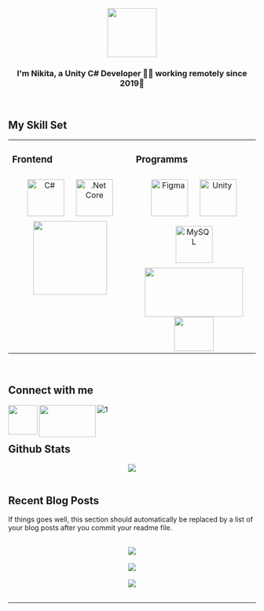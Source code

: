 <div align="center">
<img src="https://psv4.userapi.com/c237131/u360637082/docs/d48/211dce9e15a6/logo_dlya_poiskovika.png?extra=3EyD2f2gQ_-WruTkp5LJXZ-Vma47OJPe4SPPCit7Isepbx4NX7kxfeOJVElA-Q2aEJ0G5woaoC-HR8FCzmug8cuisWfACtn7NpL_WWvDzYj1tC2x_wu_HR-2_imqeasO4gUwcrCjJ0s_xKaRK7EeBuhg" align="center" height="" width="100" />
</div>  
  

### <div align="center">I'm Nikita, a Unity C# Developer 👨‍💻 working remotely since 2019🚀</div>  
 

<br/>  


## My Skill Set  
<table><tr><td valign="top" width="0%" border: 0px solid>



### Frontend  
<div align="center">  
<a href="https://docs.microsoft.com/en-us/dotnet/csharp/" target="_blank"><img style="margin: 10px" src="https://profilinator.rishav.dev/skills-assets/csharp-original.svg" alt="C#" height="75" /></a>  
<a href="https://dotnet.microsoft.com/download" target="_blank"><img style="margin: 10px" src="https://profilinator.rishav.dev/skills-assets/dotnetcore.png" alt=".Net Core" height="75" /></a>  
</div>  

<div align="center">
<img src="https://ultimateitcourses.ca/wp-content/uploads/2018/08/SQL-300x300.png" align="center" height="150" width="150" />
</div>  


</td><td valign="top" width="50%">



### Programms  
<div align="center">  
<a href="https://www.figma.com/" target="_blank"><img style="margin: 10px" src="https://profilinator.rishav.dev/skills-assets/figma-icon.svg" alt="Figma" height="75" /></a>  
<a href="https://unity.com/" target="_blank"><img style="margin: 10px" src="https://profilinator.rishav.dev/skills-assets/unity.png" alt="Unity" height="75" /></a>  
<a href="https://www.mysql.com/" target="_blank"><img style="margin: 10px" src="https://profilinator.rishav.dev/skills-assets/mysql-original-wordmark.svg" alt="MySQL" height="75" /></a>  
</div>  

<div align="center">
<img src="https://wac-cdn.atlassian.com/dam/jcr:f32681c1-355d-4806-b29c-319b0c6ecb06/Sourcetree-blue.svg?cdnVersion=1034" align="center" height="100" width="200" />
</div>  
  

<div align="center">
<img src="https://upload.wikimedia.org/wikipedia/commons/thumb/5/59/Visual_Studio_Icon_2019.svg/400px-Visual_Studio_Icon_2019.svg.png" align="center" height="70" width="80" />
</div>  


</td></tr></table>  

<br/>  


## Connect with me  
<img src="https://www.pinclipart.com/picdir/big/544-5446048_vk-logo-design-logo-media-sosial-png-clipart.png" align="left" height="60" width="60" />  
  

<img src="https://d1aettbyeyfilo.cloudfront.net/vocalmaster/27964380_1652092683tJjTelegram-Logo.png" align="left" height="65" width="115" />  
  

![1](https://img.shields.io/badge/вконтакте-%232E87FB.svg?&style=for-the-badge&logo=vk&logoColor=white)  
  

<br/>  


## Github Stats  
<div align="center"><img src="https://github-readme-stats.vercel.app/api?username=rishavanand&show_icons=true&count_private=true&hide_border=true" align="center" /></div>  

<br/>  


## Recent Blog Posts  
<!-- BLOG-POST-LIST:START -->  
If things goes well, this section should automatically be replaced by a list of your blog posts after you commit your readme file. 
<!-- BLOG-POST-LIST:END -->  

<br/>  

<div align="center"><img src="https://rishavanand.github.io/static/images/spotify-readme-example.svg" /></div>  

<br/>  

<div align="center">
<img src="https://komarev.com/ghpvc/?username=rishavanand&&style=flat-square" align="center" />
</div>  
  

<br/>  

<div align="center">
            <a href="https://www.buymeacoffee.com/rishavanand" target="_blank" style="display: inline-block;">
                <img
                    src="https://img.shields.io/badge/Donate-Buy%20Me%20A%20Coffee-orange.svg?style=flat-square&logo=buymeacoffee" 
                    align="center"
                />
            </a></div>
<br />

----

